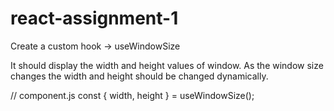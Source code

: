 # react-assignment-1

Create a custom hook -> useWindowSize

It should display the width and height values of window.
As the window size changes the width and height should be changed dynamically.   

// component.js
const { width, height } = useWindowSize();